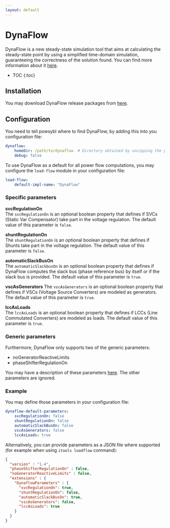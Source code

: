 ```yaml
---
layout: default
---
```


# DynaFlow

DynaFlow is a new steady-state simulation tool that aims at calculating the steady-state point by using a simplified time-domain simulation, guaranteeing the correctness of the solution found. You can find more information about it [here](https://dynawo.github.io/about/dynaflow).

* TOC
{:toc}

## Installation

You may download DynaFlow release packages from [here](https://github.com/dynawo/dynaflow-launcher/releases).


## Configuration

You need to tell powsybl where to find DynaFlow, by adding this into you configuration file:
```yaml
dynaflow:
    homeDir: /path/to/dynaflow  # Directory obtained by unzipping the package, should contain "bin"
    debug: false
```

To use DynaFlow as a default for all power flow computations, you may configure the `load-flow`
module in your configuration file:
```yaml
load-flow:
    default-impl-name: "DynaFlow"
```

### Specific parameters

**svcRegulationOn**  
The `svcRegulationOn` is an optional boolean property that defines if SVCs (Static Var Compensator) take part
in the voltage regulation. The default value of this parameter is `false`.

**shuntRegulationOn**  
The `shuntRegulationOn` is an optional boolean property that defines if Shunts take part in the voltage regulation.
The default value of this parameter is `false`.

**automaticSlackBusOn**  
The `automaticSlackbusOn` is an optional boolean property that defines if DynaFlow computes the slack bus
(phase reference bus) by itself or if the slack bus is provided.
The default value of this parameter is `true`.

**vscAsGenerators**
The `vscAsGenerators` is an optional boolean property that defines if VSCs (Voltage Source Converters)
are modeled as generators. The default value of this parameter is `true`.

**lccAsLoads**  
The `lccAsLoads` is an optional boolean property that defines if LCCs (Line Commutated Converters) are modeled as loads.
The default value of this parameter is `true`.

### Generic parameters
Furthermore, DynaFlow only supports two of the generic parameters:
- noGeneratorReactiveLimits
- phaseShifterRegulationOn

You may have a description of these parameters [here](index.md#parameters). The other parameters are ignored.

### Example

You may define those parameters in your configuration file:
```yaml
dynaflow-default-parameters:
    svcRegulationOn: false
    shuntRegulationOn: false
    automaticSlackBusOn: false
    vscAsGenerators: false
    lccAsLoads: true
```


Alternatively, you can provide parameters as a JSON file where supported
(for example when using `itools loadflow` command):
```json
{
  "version" : "1.4",
  "phaseShifterRegulationOn" : false,
  "noGeneratorReactiveLimits" : false,
  "extensions" : {
    "DynaflowParameters" : {
      "svcRegulationOn": true,
      "shuntRegulationOn": false,
      "automaticSlackBusOn": true,
      "vscAsGenerators": false,
      "lccAsLoads": true
    }
  }
}
```
